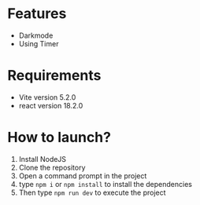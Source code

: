 # Features
- Darkmode
- Using Timer
# Requirements
- Vite version 5.2.0
- react version 18.2.0
# How to launch?
1. Install NodeJS
2. Clone the repository
3. Open a command prompt in the project
4. type `npm i` or `npm install` to install the dependencies
5. Then type `npm run dev` to execute the project
